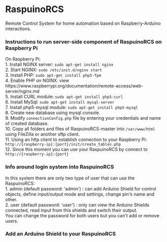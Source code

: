# RaspuinoRCS
Remote Control System for home automation based on Raspberry-Arduino interactions.

<h3> Instructions to run server-side component of RaspuinoRCS on Raspberry Pi</h3>
On Raspberry Pi: <br>
1. Install NGINX server: <code>sudo apt-get install nginx</code><br>
2. Start NGINX: <code>sudo /etc/init.d/nginx start</code><br>
3. Install PHP: <code>sudo apt-get install php5-fpm</code><br>
4. Enable PHP on NGINX: view https://www.raspberrypi.org/documentation/remote-access/web-server/nginx.md <br>
5. Install CURL module:  <code>sudo apt-get install php5-curl</code><br>
6. Install MySql: <code>sudo apt-get install mysql-server</code><br>
7. Install php5-mysql module: <code>sudo apt-get install php5-mysql</code><br>
8. Create new database using mysql console.<br>
9. Modify <code>connectionConfig.php</code> file by entering your credentials and name of created database.<br>
10. Copy all folders and files of RaspuinoRCS-master into <code>/var/www/html</code> using FileZilla or another sftp client.<br>
11. Using an http client to establish connection to your Raspberry Pi: <code>http://{raspberry-ip}:{port}/init/create_tables.php</code><br>
12. Since this moment you can use your RaspuinoRCS by connect to <code>http://{raspberry-ip}:{port}</code><br>

<h3> Info around login system into RaspuinoRCS</h3>
In this system there are only two type of user that can use the RaspuinoRCS:<br>
1. admin (default password: 'admin') : can add Arduino Shield for control objects, define input/output mode and settings, change pin's name and other.<br>
2. user (default password: 'user') : only can view the Arduino Shields connected, read input from this shields and switch their output.<br>
You can change the password for both users but you can't add or remove users.

<h3> Add an Arduino Shield to your RaspuinoRCS</h3>

